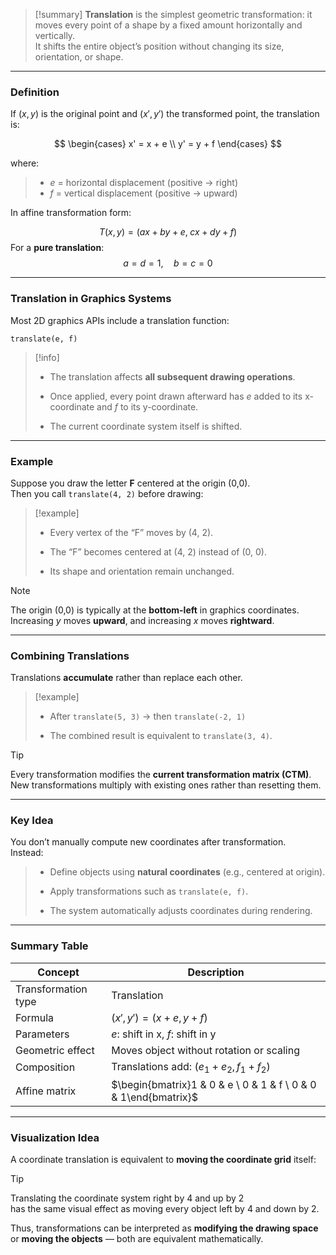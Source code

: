 
> [!summary]
**Translation** is the simplest geometric transformation: it moves every point of a shape by a fixed amount horizontally and vertically.  
It shifts the entire object’s position without changing its size, orientation, or shape.

---

### Definition

If $(x, y)$ is the original point and $(x', y')$ the transformed point, the translation is:

$$
\begin{cases}
x' = x + e \\
y' = y + f
\end{cases}
$$

where:

> - $e$ = horizontal displacement (positive → right)  
> - $f$ = vertical displacement (positive → upward)

In affine transformation form:

$$
T(x, y) = (a x + b y + e,\; c x + d y + f)
$$
For a **pure translation**:
$$
a = d = 1, \quad b = c = 0
$$

---

### Translation in Graphics Systems

Most 2D graphics APIs include a translation function:

```text
translate(e, f)
````

> [!info]
> 
> - The translation affects **all subsequent drawing operations**.
>     
> - Once applied, every point drawn afterward has $e$ added to its x-coordinate and $f$ to its y-coordinate.
>     
> - The current coordinate system itself is shifted.
>     

---

### Example

Suppose you draw the letter **F** centered at the origin (0,0).  
Then you call `translate(4, 2)` before drawing:

> [!example]
> 
> - Every vertex of the “F” moves by (4, 2).
>     
> - The “F” becomes centered at (4, 2) instead of (0, 0).
>     
> - Its shape and orientation remain unchanged.
>     

> [!note]  
> The origin (0,0) is typically at the **bottom-left** in graphics coordinates.  
> Increasing _y_ moves **upward**, and increasing _x_ moves **rightward**.

---

### Combining Translations

Translations **accumulate** rather than replace each other.

> [!example]
> 
> - After `translate(5, 3)` → then `translate(-2, 1)`
>     
> - The combined result is equivalent to `translate(3, 4)`.
>     

> [!tip]  
> Every transformation modifies the **current transformation matrix (CTM)**.  
> New transformations multiply with existing ones rather than resetting them.

---

### Key Idea

You don’t manually compute new coordinates after transformation.  
Instead:

> - Define objects using **natural coordinates** (e.g., centered at origin).
>     
> - Apply transformations such as `translate(e, f)`.
>     
> - The system automatically adjusts coordinates during rendering.
>     

---

### Summary Table

|Concept|Description|
|---|---|
|Transformation type|Translation|
|Formula|$(x', y') = (x + e, y + f)$|
|Parameters|$e$: shift in x, $f$: shift in y|
|Geometric effect|Moves object without rotation or scaling|
|Composition|Translations add: $(e_1 + e_2, f_1 + f_2)$|
|Affine matrix|$\begin{bmatrix}1 & 0 & e \ 0 & 1 & f \ 0 & 0 & 1\end{bmatrix}$|

---

### Visualization Idea

A coordinate translation is equivalent to **moving the coordinate grid** itself:

> [!tip]  
> Translating the coordinate system right by 4 and up by 2  
> has the same visual effect as moving every object left by 4 and down by 2.

Thus, transformations can be interpreted as **modifying the drawing space** or **moving the objects** — both are equivalent mathematically.